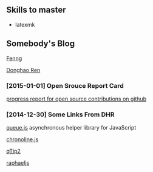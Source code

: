 

## Skills to master

- latexmk

## Somebody's Blog

[Fenng](http://dbanotes.net/)

[Donghao Ren](https://donghaoren.org/)


### [2015-01-01] Open Srouce Report Card

[progress report for open source contributions on github][osrc]


### [2014-12-30] Some Links From DHR

[queue.js][]
asynchronous helper library for JavaScript

[chronoline.js][]

[qTip2][]

[raphaeljs][]



[osrc]: https://osrc.dfm.io/
[queue.js]: https://github.com/mbostock/queue
[chronoline.js]: http://stoicloofah.github.io/chronoline.js/
[qTip2]: http://qtip2.com/
[raphaeljs]: http://raphaeljs.com/
